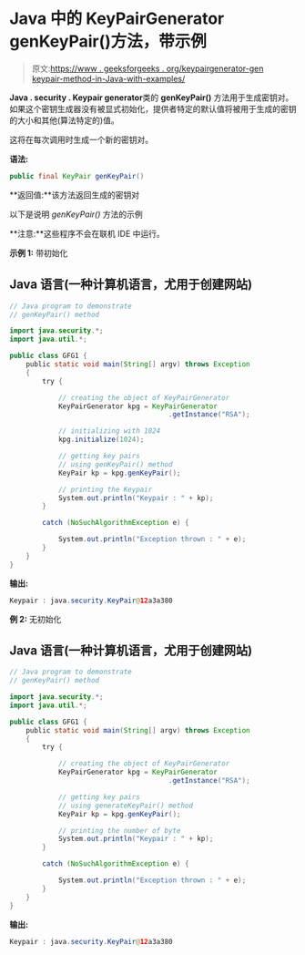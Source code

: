 # Java 中的 KeyPairGenerator genKeyPair()方法，带示例

> 原文:[https://www . geeksforgeeks . org/keypairgenerator-gen keypair-method-in-Java-with-examples/](https://www.geeksforgeeks.org/keypairgenerator-genkeypair-method-in-java-with-examples/)

**Java . security . Keypair generator**类的 **genKeyPair()** 方法用于生成密钥对。
如果这个密钥生成器没有被显式初始化，提供者特定的默认值将被用于生成的密钥的大小和其他(算法特定的)值。

这将在每次调用时生成一个新的密钥对。

**语法:**

```java
public final KeyPair genKeyPair()
```

**返回值:**该方法返回生成的密钥对

以下是说明 *genKeyPair()* 方法的示例

**注意:**这些程序不会在联机 IDE 中运行。

**示例 1:** 带初始化

## Java 语言(一种计算机语言，尤用于创建网站)

```java
// Java program to demonstrate
// genKeyPair() method

import java.security.*;
import java.util.*;

public class GFG1 {
    public static void main(String[] argv) throws Exception
    {
        try {

            // creating the object of KeyPairGenerator
            KeyPairGenerator kpg = KeyPairGenerator
                                       .getInstance("RSA");

            // initializing with 1024
            kpg.initialize(1024);

            // getting key pairs
            // using genKeyPair() method
            KeyPair kp = kpg.genKeyPair();

            // printing the Keypair
            System.out.println("Keypair : " + kp);
        }

        catch (NoSuchAlgorithmException e) {

            System.out.println("Exception thrown : " + e);
        }
    }
}
```

**输出:**

```java
Keypair : java.security.KeyPair@12a3a380
```

**例 2:** 无初始化

## Java 语言(一种计算机语言，尤用于创建网站)

```java
// Java program to demonstrate
// genKeyPair() method

import java.security.*;
import java.util.*;

public class GFG1 {
    public static void main(String[] argv) throws Exception
    {
        try {

            // creating the object of KeyPairGenerator
            KeyPairGenerator kpg = KeyPairGenerator
                                       .getInstance("RSA");

            // getting key pairs
            // using generateKeyPair() method
            KeyPair kp = kpg.genKeyPair();

            // printing the number of byte
            System.out.println("Keypair : " + kp);
        }

        catch (NoSuchAlgorithmException e) {

            System.out.println("Exception thrown : " + e);
        }
    }
}
```

**输出:**

```java
Keypair : java.security.KeyPair@12a3a380
```